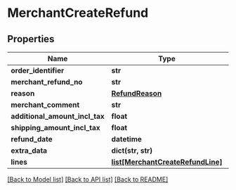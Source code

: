 # MerchantCreateRefund

## Properties
Name | Type | Description | Notes
------------ | ------------- | ------------- | -------------
**order_identifier** | **str** |  | [optional] 
**merchant_refund_no** | **str** |  | [optional] 
**reason** | [**RefundReason**](RefundReason.md) |  | [optional] 
**merchant_comment** | **str** |  | [optional] 
**additional_amount_incl_tax** | **float** |  | [optional] 
**shipping_amount_incl_tax** | **float** |  | [optional] 
**refund_date** | **datetime** |  | [optional] 
**extra_data** | **dict(str, str)** |  | [optional] 
**lines** | [**list[MerchantCreateRefundLine]**](MerchantCreateRefundLine.md) |  | [optional] 

[[Back to Model list]](../README.md#documentation-for-models) [[Back to API list]](../README.md#documentation-for-api-endpoints) [[Back to README]](../README.md)

